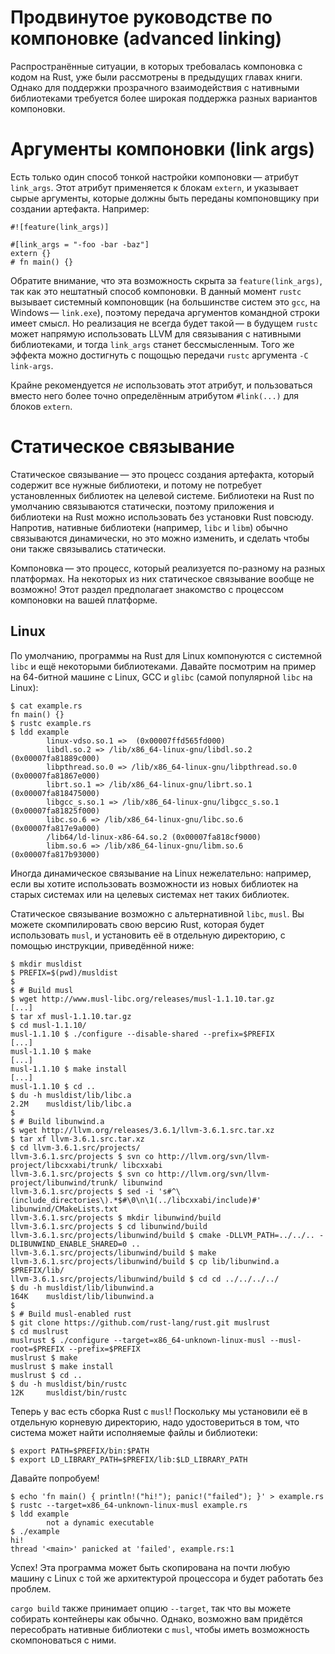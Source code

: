 # Продвинутое руководстве по компоновке (advanced linking)

Распространённые ситуации, в которых требовалась компоновка с кодом на Rust, уже
были рассмотрены в предыдущих главах книги. Однако для поддержки прозрачного
взаимодействия с нативными библиотеками требуется более широкая поддержка разных
вариантов компоновки.

# Аргументы компоновки (link args)

Есть только один способ тонкой настройки компоновки — атрибут `link_args`.
Этот атрибут применяется к блокам `extern`, и указывает сырые аргументы, которые
должны быть переданы компоновщику при создании артефакта. Например:

``` no_run
#![feature(link_args)]

#[link_args = "-foo -bar -baz"]
extern {}
# fn main() {}
```

Обратите внимание, что эта возможность скрыта за `feature(link_args)`, так как
это нештатный способ компоновки. В данный момент `rustc` вызывает системный
компоновщик (на большинстве систем это `gcc`, на Windows — `link.exe`),
поэтому передача аргументов командной строки имеет смысл. Но реализация не
всегда будет такой — в будущем `rustc` может напрямую использовать LLVM для
связывания с нативными библиотеками, и тогда `link_args` станет бессмысленным.
Того же эффекта можно достигнуть с пощощью передачи `rustc` аргумента `-C
link-args`.

Крайне рекомендуется *не* использовать этот атрибут, и пользоваться вместо него
более точно определённым атрибутом `#link(...)` для блоков `extern`.

# Статическое связывание

Статическое связывание — это процесс создания артефакта, который содержит все
нужные библиотеки, и потому не потребует установленных библиотек на целевой
системе. Библиотеки на Rust по умолчанию связываются статически, поэтому
приложения и библиотеки на Rust можно использовать без установки Rust повсюду.
Напротив, нативные библиотеки (например, `libc` и `libm`) обычно связываются
динамически, но это можно изменить, и сделать чтобы они также связывались
статически.

Компоновка — это процесс, который реализуется по-разному на разных платформах.
На некоторых из них статическое связывание вообще не возможно! Этот раздел
предполагает знакомство с процессом компоновки на вашей платформе.

## Linux

По умолчанию, программы на Rust для Linux компонуются с системной `libc` и ещё
некоторыми библиотеками. Давайте посмотрим на пример на 64-битной машине с
Linux, GCC и `glibc` (самой популярной `libc` на Linux):

``` text
$ cat example.rs
fn main() {}
$ rustc example.rs
$ ldd example
        linux-vdso.so.1 =>  (0x00007ffd565fd000)
        libdl.so.2 => /lib/x86_64-linux-gnu/libdl.so.2 (0x00007fa81889c000)
        libpthread.so.0 => /lib/x86_64-linux-gnu/libpthread.so.0 (0x00007fa81867e000)
        librt.so.1 => /lib/x86_64-linux-gnu/librt.so.1 (0x00007fa818475000)
        libgcc_s.so.1 => /lib/x86_64-linux-gnu/libgcc_s.so.1 (0x00007fa81825f000)
        libc.so.6 => /lib/x86_64-linux-gnu/libc.so.6 (0x00007fa817e9a000)
        /lib64/ld-linux-x86-64.so.2 (0x00007fa818cf9000)
        libm.so.6 => /lib/x86_64-linux-gnu/libm.so.6 (0x00007fa817b93000)
```

Иногда динамическое связывание на Linux нежелательно: например, если вы хотите
использовать возможности из новых библиотек на старых системах или на целевых
системах нет таких библиотек.

Статическое связывание возможно с альтернативной `libc`, `musl`. Вы можете
скомпилировать свою версию Rust, которая будет использовать `musl`, и установить
её в отдельную директорию, с помощью инструкции, приведённой ниже:

```text
$ mkdir musldist
$ PREFIX=$(pwd)/musldist
$
$ # Build musl
$ wget http://www.musl-libc.org/releases/musl-1.1.10.tar.gz
[...]
$ tar xf musl-1.1.10.tar.gz
$ cd musl-1.1.10/
musl-1.1.10 $ ./configure --disable-shared --prefix=$PREFIX
[...]
musl-1.1.10 $ make
[...]
musl-1.1.10 $ make install
[...]
musl-1.1.10 $ cd ..
$ du -h musldist/lib/libc.a
2.2M    musldist/lib/libc.a
$
$ # Build libunwind.a
$ wget http://llvm.org/releases/3.6.1/llvm-3.6.1.src.tar.xz
$ tar xf llvm-3.6.1.src.tar.xz
$ cd llvm-3.6.1.src/projects/
llvm-3.6.1.src/projects $ svn co http://llvm.org/svn/llvm-project/libcxxabi/trunk/ libcxxabi
llvm-3.6.1.src/projects $ svn co http://llvm.org/svn/llvm-project/libunwind/trunk/ libunwind
llvm-3.6.1.src/projects $ sed -i 's#^\(include_directories\).*$#\0\n\1(../libcxxabi/include)#' libunwind/CMakeLists.txt
llvm-3.6.1.src/projects $ mkdir libunwind/build
llvm-3.6.1.src/projects $ cd libunwind/build
llvm-3.6.1.src/projects/libunwind/build $ cmake -DLLVM_PATH=../../.. -DLIBUNWIND_ENABLE_SHARED=0 ..
llvm-3.6.1.src/projects/libunwind/build $ make
llvm-3.6.1.src/projects/libunwind/build $ cp lib/libunwind.a $PREFIX/lib/
llvm-3.6.1.src/projects/libunwind/build $ cd cd ../../../../
$ du -h musldist/lib/libunwind.a
164K    musldist/lib/libunwind.a
$
$ # Build musl-enabled rust
$ git clone https://github.com/rust-lang/rust.git muslrust
$ cd muslrust
muslrust $ ./configure --target=x86_64-unknown-linux-musl --musl-root=$PREFIX --prefix=$PREFIX
muslrust $ make
muslrust $ make install
muslrust $ cd ..
$ du -h musldist/bin/rustc
12K     musldist/bin/rustc
```

Теперь у вас есть сборка Rust с `musl`! Поскольку мы установили её в отдельную
корневую директорию, надо удостовериться в том, что система может найти
исполняемые файлы и библиотеки:

```text
$ export PATH=$PREFIX/bin:$PATH
$ export LD_LIBRARY_PATH=$PREFIX/lib:$LD_LIBRARY_PATH
```

Давайте попробуем!

```text
$ echo 'fn main() { println!("hi!"); panic!("failed"); }' > example.rs
$ rustc --target=x86_64-unknown-linux-musl example.rs
$ ldd example
        not a dynamic executable
$ ./example
hi!
thread '<main>' panicked at 'failed', example.rs:1
```

Успех! Эта программа может быть скопирована на почти любую машину с Linux с той
же архитектурой процессора и будет работать без проблем.

`cargo build` также принимает опцию `--target`, так что вы можете собирать
контейнеры как обычно. Однако, возможно вам придётся пересобрать нативные
библиотеки с `musl`, чтобы иметь возможность скомпоноваться с ними.
